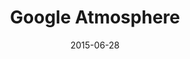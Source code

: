---
layout: site
title: "Google Atmosphere"
date: 2015-06-28
categories: [google]
version: 1.5.6
major: 1
minor: 5
patch: 6
slug: google-atmosphere
link: https://atmosphere.withgoogle.com
permalink: /sites/:slug
---
